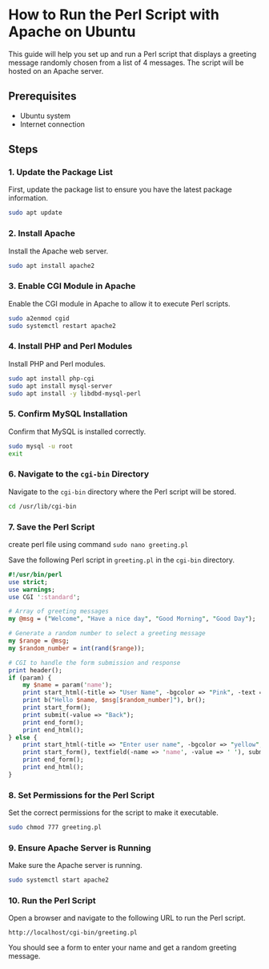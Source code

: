 
# How to Run the Perl Script with Apache on Ubuntu

This guide will help you set up and run a Perl script that displays a greeting message randomly chosen from a list of 4 messages. The script will be hosted on an Apache server.

## Prerequisites

- Ubuntu system
- Internet connection

## Steps

### 1. Update the Package List

First, update the package list to ensure you have the latest package information.

```sh
sudo apt update
```

### 2. Install Apache

Install the Apache web server.

```sh
sudo apt install apache2
```

### 3. Enable CGI Module in Apache

Enable the CGI module in Apache to allow it to execute Perl scripts.

```sh
sudo a2enmod cgid
sudo systemctl restart apache2
```

### 4. Install PHP and Perl Modules

Install PHP and Perl modules.

```sh
sudo apt install php-cgi
sudo apt install mysql-server
sudo apt install -y libdbd-mysql-perl
```

### 5. Confirm MySQL Installation

Confirm that MySQL is installed correctly.

```sh
sudo mysql -u root 
exit
```

### 6. Navigate to the `cgi-bin` Directory

Navigate to the `cgi-bin` directory where the Perl script will be stored.

```sh
cd /usr/lib/cgi-bin
```

### 7. Save the Perl Script

create perl file using command `sudo nano greeting.pl`

Save the following Perl script in `greeting.pl` in the `cgi-bin` directory.

```perl
#!/usr/bin/perl
use strict;
use warnings;
use CGI ':standard';

# Array of greeting messages
my @msg = ("Welcome", "Have a nice day", "Good Morning", "Good Day");

# Generate a random number to select a greeting message
my $range = @msg;
my $random_number = int(rand($range));

# CGI to handle the form submission and response
print header();
if (param) {
    my $name = param('name');
    print start_html(-title => "User Name", -bgcolor => "Pink", -text => "blue");
    print b("Hello $name, $msg[$random_number]"), br();
    print start_form();
    print submit(-value => "Back");
    print end_form();
    print end_html();
} else {
    print start_html(-title => "Enter user name", -bgcolor => "yellow", -text => "blue");
    print start_form(), textfield(-name => 'name', -value => ' '), submit(-name => 'submit', -value => 'Submit'), reset();
    print end_form();
    print end_html();
}
```

### 8. Set Permissions for the Perl Script

Set the correct permissions for the script to make it executable.

```sh
sudo chmod 777 greeting.pl
```

### 9. Ensure Apache Server is Running

Make sure the Apache server is running.

```sh
sudo systemctl start apache2
```

### 10. Run the Perl Script

Open a browser and navigate to the following URL to run the Perl script.

```
http://localhost/cgi-bin/greeting.pl
```

You should see a form to enter your name and get a random greeting message.
